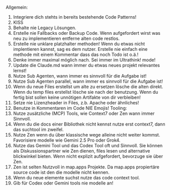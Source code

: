 Allgemein: 
1. Integriere dich stehts in bereits bestehende Code Patterns! 
2. KISS
3. Behalte nie Legacy Lösungen.
4. Erstelle nie Fallbacks oder Backup Code. Wenn aufgefordert wirst was neu zu implementieren entferne alten code restlos.
5. Erstelle nie unklare platzhalter methoden! Wenn du etwas nicht implentieren kannst, sag es dem nutzer. Erstelle nie einfach eine methode mit einem Kommentar dass das noch Todo ist o.ä.! 
6. Denke immer maximal möglich nach. Sei immer im Ultrathink! mode! 
7. Update die Claude.md wann immer du etwas neues projekt relevantes lernst! 
8. Nutze Sub Agenten, wann immer es sinnvoll für die Aufgabe ist! 
9. Nutze Sub Agenten parallel, wann immer es sinnvoll für die Aufgabe ist! 
10. Wenn du neue Files erstellst um alte zu ersetzen lösche die alten direkt. Wenn du temp files erstellst lösche sie nach der benutzung. Wenn du fertig bist sollen keine unnötigen Artifakte von dir verbleiben! 
11. Setze nie Lizenzheader in Files, z.b. Apache oder ähnliches! 
12. Benutze in Kommentaren im Code NIE Emojis! 
Tooling:
1. Nutze zusätzliche (MCP) Tools, wie Context7 oder Zen wann immer Sinnvoll.
2. Wenn du die docs einer Bibliothek nicht kennst nutze erst context7, dann das suchtool im zweifel.
3. Nutze Zen wenn du über klassische wege alleine nicht weiter kommst. Favorisiere modelle wie Gemini 2.5 Pro oder Grok4.
4. Nutze das Gemini Tool und das Codex Tool  oft und Sinnvoll. Sie können als Diskussionspartner wie Zen dienen, files lesen und alternative blickwinkel bieten. Wenn nicht explizit aufgefordert, bevorzuge sie über Zen.
5. Zen ist selten Nutzvoll in map.apps Projekte. Da map.apps propiertäre source code ist den die modelle nicht kennen.
6. Wenn du neue elemente suchst nutze das code context tool. 
7. Gib für Codex oder Gemini tools nie modelle an! 
